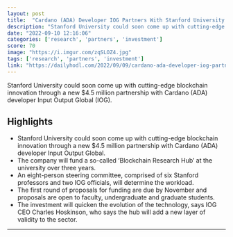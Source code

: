 ```yaml
---
layout: post
title:  "Cardano (ADA) Developer IOG Partners With Stanford University To Launch Blockchain Research Hub - The Daily Hodl"
description: "Stanford University could soon come up with cutting-edge blockchain innovation through a new $4.5 million partnership with Cardano (ADA) developer Input Output Global (IOG)."
date: "2022-09-10 12:16:06"
categories: ['research', 'partners', 'investment']
score: 70
image: "https://i.imgur.com/zqSLOZ4.jpg"
tags: ['research', 'partners', 'investment']
link: "https://dailyhodl.com/2022/09/09/cardano-ada-developer-iog-partners-with-stanford-university-to-launch-blockchain-research-hub/"
---
```


Stanford University could soon come up with cutting-edge blockchain innovation through a new $4.5 million partnership with Cardano (ADA) developer Input Output Global (IOG).

## Highlights

- Stanford University could soon come up with cutting-edge blockchain innovation through a new $4.5 million partnership with Cardano (ADA) developer Input Output Global.
- The company will fund a so-called ‘Blockchain Research Hub’ at the university over three years.
- An eight-person steering committee, comprised of six Stanford professors and two IOG officials, will determine the workload.
- The first round of proposals for funding are due by November and proposals are open to faculty, undergraduate and graduate students.
- The investment will quicken the evolution of the technology, says IOG CEO Charles Hoskinson, who says the hub will add a new layer of validity to the sector.

---
